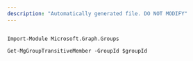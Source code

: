 ```yaml
---
description: "Automatically generated file. DO NOT MODIFY"
---
```


```powershellv2

Import-Module Microsoft.Graph.Groups

Get-MgGroupTransitiveMember -GroupId $groupId

```